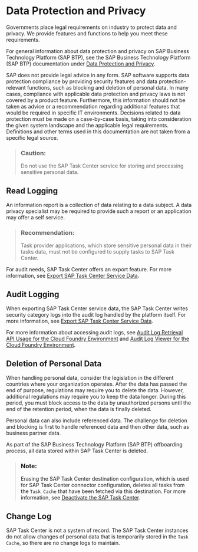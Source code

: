 <!-- loio8bd310af7d424384a0895062d7b8901a -->

# Data Protection and Privacy

Governments place legal requirements on industry to protect data and privacy. We provide features and functions to help you meet these requirements.

For general information about data protection and privacy on SAP Business Technology Platform \(SAP BTP\), see the SAP Business Technology Platform \(SAP BTP\) documentation under [Data Protection and Privacy](https://help.sap.com/viewer/65de2977205c403bbc107264b8eccf4b/Cloud/en-US/7e513d31704a4a87831191e504ca850a.html).

SAP does not provide legal advice in any form. SAP software supports data protection compliance by providing security features and data protection-relevant functions, such as blocking and deletion of personal data. In many cases, compliance with applicable data protection and privacy laws is not covered by a product feature. Furthermore, this information should not be taken as advice or a recommendation regarding additional features that would be required in specific IT environments. Decisions related to data protection must be made on a case-by-case basis, taking into consideration the given system landscape and the applicable legal requirements. Definitions and other terms used in this documentation are not taken from a specific legal source.

> ### Caution:  
> Do not use the SAP Task Center service for storing and processing sensitive personal data.



<a name="loio8bd310af7d424384a0895062d7b8901a__section_my2_djp_h3b"/>

## Read Logging

An information report is a collection of data relating to a data subject. A data privacy specialist may be required to provide such a report or an application may offer a self service.

> ### Recommendation:  
> Task provider applications, which store sensitive personal data in their tasks data, must not be configured to supply tasks to SAP Task Center.

For audit needs, SAP Task Center offers an export feature. For more information, see [Export SAP Task Center Service Data](../40-administration/export-sap-task-center-service-data-1dfb750.md).



<a name="loio8bd310af7d424384a0895062d7b8901a__section_fpl_2qh_j3b"/>

## Audit Logging

When exporting SAP Task Center service data, the SAP Task Center writes security category logs into the audit log handled by the platform itself. For more information, see [Export SAP Task Center Service Data](../40-administration/export-sap-task-center-service-data-1dfb750.md).

For more information about accessing audit logs, see [Audit Log Retrieval API Usage for the Cloud Foundry Environment](https://help.sap.com/viewer/65de2977205c403bbc107264b8eccf4b/Cloud/en-US/30ece35bac024ca69de8b16bff79c413.html) and [Audit Log Viewer for the Cloud Foundry Environment](https://help.sap.com/viewer/65de2977205c403bbc107264b8eccf4b/Cloud/en-US/e3baa5f1a0c64c44aac8ab3ea3d1b500.html).



<a name="loio8bd310af7d424384a0895062d7b8901a__section_wmc_ytp_h3b"/>

## Deletion of Personal Data

When handling personal data, consider the legislation in the different countries where your organization operates. After the data has passed the end of purpose, regulations may require you to delete the data. However, additional regulations may require you to keep the data longer. During this period, you must block access to the data by unauthorized persons until the end of the retention period, when the data is finally deleted.

Personal data can also include referenced data. The challenge for deletion and blocking is first to handle referenced data and then other data, such as business partner data.

As part of the SAP Business Technology Platform \(SAP BTP\) offboarding process, all data stored within SAP Task Center is deleted.

> ### Note:  
> Erasing the SAP Task Center destination configuration, which is used for SAP Task Center connector configuration, deletes all tasks from the `Task Cache` that have been fetched via this destination. For more information, see [Deactivate the SAP Task Center](../40-administration/deactivate-the-sap-task-center-2183b2b.md).



<a name="loio8bd310af7d424384a0895062d7b8901a__section_bmw_hvp_h3b"/>

## Change Log

SAP Task Center is not a system of record. The SAP Task Center instances do not allow changes of personal data that is temporarily stored in the `Task Cache`, so there are no change logs to maintain.

